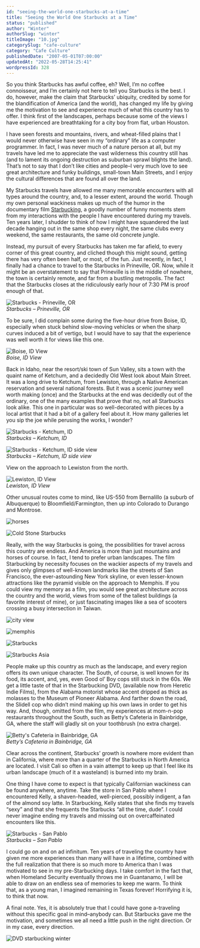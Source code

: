 ```yaml
---
id: "seeing-the-world-one-starbucks-at-a-time"
title: "Seeing the World One Starbucks at a Time"
status: "published"
author: "Winter"
authorSlug: "winter"
titleImage: "10.jpg"
categorySlug: "cafe-culture"
category: "Cafe Culture"
publishedDate: "2007-05-01T07:00:00"
updatedAt: "2022-05-28T14:25:41"
wordpressId: 328
---
```


So you think Starbucks has awful coffee, eh? Well, I’m no coffee connoisseur, and I’m certainly not here to tell you Starbucks is the best. I do, however, make the claim that Starbucks’ ubiquity, credited by some for the blandification of America (and the world), has changed my life by giving me the motivation to see and experience much of what this country has to offer. I think first of the landscapes, perhaps because some of the views I have experienced are breathtaking for a city boy from flat, urban Houston.

I have seen forests and mountains, rivers, and wheat-filled plains that I would never otherwise have seen in my “ordinary” life as a computer programmer. In fact, I was never much of a nature person at all, but my travels have led me to appreciate the vast wilderness this country still has (and to lament its ongoing destruction as suburban sprawl blights the land). That’s not to say that I don’t like cities and people–I very much love to see great architecture and funky buildings, small-town Main Streets, and I enjoy the cultural differences that are found all over the land.

My Starbucks travels have allowed me many memorable encounters with all types around the country, and, to a lesser extent, around the world. Though my own personal wackiness makes up much of the humor in the documentary film [Starbucking](http://ineedcoffee.com/starbucking-honest-artistry/), a goodly number of funny moments stem from my interactions with the people I have encountered during my travels. Ten years later, I shudder to think of how I might have squandered the last decade hanging out in the same shop every night, the same clubs every weekend, the same restaurants, the same old concrete jungle.

Instead, my pursuit of every Starbucks has taken me far afield, to every corner of this great country, and cliched though this might sound, getting there has very often been half, or most, of the fun. Just recently, in fact, I finally had a chance to travel to the Starbucks in Prineville, OR. Now, while it might be an overstatement to say that Prineville is in the middle of nowhere, the town is certainly remote, and far from a bustling metropolis. The fact that the Starbucks closes at the ridiculously early hour of 7:30 PM is proof enough of that.

![Starbucks - Prineville, OR](11.jpg)  
*Starbucks – Prineville, OR*

To be sure, I did complain some during the five-hour drive from Boise, ID, especially when stuck behind slow-moving vehicles or when the sharp curves induced a bit of vertigo, but I would have to say that the experience was well worth it for views like this one.

![Boise, ID View](2.jpg)  
*Boise, ID View*

Back in Idaho, near the resort/ski town of Sun Valley, sits a town with the quaint name of Ketchum, and a decidedly Old West look about Main Street. It was a long drive to Ketchum, from Lewiston, through a Native American reservation and several national forests. But it was a scenic journey well worth making (once) and the Starbucks at the end was decidedly out of the ordinary, one of the many examples that prove that no, not all Starbucks look alike. This one in particular was so well-decorated with pieces by a local artist that it had a bit of a gallery feel about it. How many galleries let you sip the joe while perusing the works, I wonder?

![Starbucks - Ketchum, ID](3.jpg)  
*Starbucks – Ketchum, ID*

![Starbucks - Ketchum, ID side view](4.jpg)  
*Starbucks – Ketchum, ID side view*

View on the approach to Lewiston from the north.

![Lewiston, ID View](5.jpg)  
*Lewiston, ID View*

Other unusual routes come to mind, like US-550 from Bernalillo (a suburb of Albuquerque) to Bloomfield/Farmington, then up into Colorado to Durango and Montrose.

![horses](6.jpg)

![Cold Stone Starbucks](7.jpg)

Really, with the way Starbucks is going, the possibilities for travel across this country are endless. And America is more than just mountains and horses of course. In fact, I tend to prefer urban landscapes. The film Starbucking by necessity focuses on the wackier aspects of my travels and gives only glimpses of well-known landmarks like the streets of San Francisco, the ever-astounding New York skyline, or even lesser-known attractions like the pyramid visible on the approach to Memphis. If you could view my memory as a film, you would see great architecture across the country and the world, views from some of the tallest buildings (a favorite interest of mine), or just fascinating images like a sea of scooters crossing a busy intersection in Taiwan.

![city view](8.jpg)

![memphis](9.jpg)

![Starbucks](10.jpg)

![Starbucks Asia](111.jpg)

People make up this country as much as the landscape, and every region offers its own unique character. The South, of course, is well known for its food, its accent, and, yes, even Good ol’ Boy cops still stuck in the 60s. We get a little taste of that in the Starbucking DVD, (available now from Heretic Indie Films), from the Alabama motorist whose accent dripped as thick as molasses to the Museum of Pioneer Alabama. And farther down the road, the Slidell cop who didn’t mind making up his own laws in order to get his way. And, though, omitted from the film, my experiences at mom-n-pop restaurants throughout the South, such as Betty’s Cafeteria in Bainbridge, GA, where the staff will gladly sit on your toothbrush (no extra charge).

![Betty's Cafeteria in Bainbridge, GA](13.jpg)  
*Betty’s Cafeteria in Bainbridge, GA*

Clear across the continent, Starbucks’ growth is nowhere more evident than in California, where more than a quarter of the Starbucks in North America are located. I visit Cali so often in a vain attempt to keep up that I feel like its urban landscape (much of it a wasteland) is burned into my brain.

One thing I have come to expect is that typically Californian wackiness can be found anywhere, anytime. Take the store in San Pablo where I encountered Kelly, a shaven-headed, well-pierced, possibly indigent, a fan of the almond soy latte. In Starbucking, Kelly states that she finds my travels “sexy” and that she frequents the Starbucks “all the time, dude”. I could never imagine ending my travels and missing out on overcaffeinated encounters like this.

![Starbucks - San Pablo](14.jpg)  
*Starbucks – San Pablo*

I could go on and on ad infinitum. Ten years of traveling the country have given me more experiences than many will have in a lifetime, combined with the full realization that there is so much more to America than I was motivated to see in my pre-Starbucking days. I take comfort in the fact that, when Homeland Security eventually throws me in Guantanamo, I will be able to draw on an endless sea of memories to keep me warm. To think that, as a young man, I imagined remaining in Texas forever! Horrifying it is, to think that now.

A final note. Yes, it is absolutely true that I could have gone a-traveling without this specific goal in mind–anybody can. But Starbucks gave me the motivation, and sometimes we all need a little push in the right direction. Or in my case, every direction.

![DVD starbucking winter](dvd-starbucking-winter1.jpg)